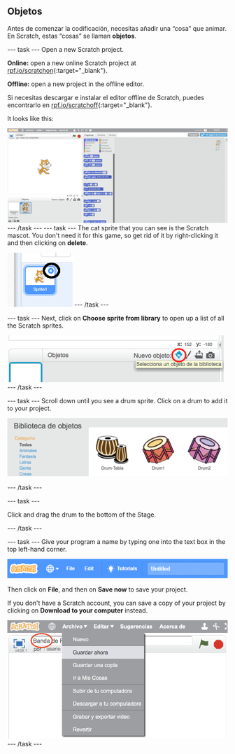 ## Objetos

Antes de comenzar la codificación, necesitas añadir una “cosa” que animar. En Scratch, estas “cosas” se llaman **objetos**.

\--- task \--- Open a new Scratch project.

**Online:** open a new online Scratch project at [rpf.io/scratchon](http://rpf.io/scratchon){:target="_blank"}.

**Offline:** open a new project in the offline editor.

Si necesitas descargar e instalar el editor offline de Scratch, puedes encontrarlo en [rpf.io/scratchoff](http://rpf.io/scratchoff){:target="_blank"}.

It looks like this:

![screenshot](images/band-scratch.png) \--- /task \--- \--- task \--- The cat sprite that you can see is the Scratch mascot. You don't need it for this game, so get rid of it by right-clicking it and then clicking on **delete**.

![captura de pantalla](images/band-delete-annotated.png) \--- /task \---

\--- task \--- Next, click on **Choose sprite from library** to open up a list of all the Scratch sprites.

![captura de pantalla](images/band-sprite-library.png) \--- /task \---

\--- task \--- Scroll down until you see a drum sprite. Click on a drum to add it to your project.

![screenshot](images/band-sprite-drum.png)

\--- /task \---

\--- task \---

Click and drag the drum to the bottom of the Stage.

\--- /task \---

\--- task \--- Give your program a name by typing one into the text box in the top left-hand corner.

![name](images/band-name.png)

Then click on **File**, and then on **Save now** to save your project.

If you don't have a Scratch account, you can save a copy of your project by clicking on **Download to your computer** instead.

![captura de pantalla](images/band-save.png) \--- /task \---